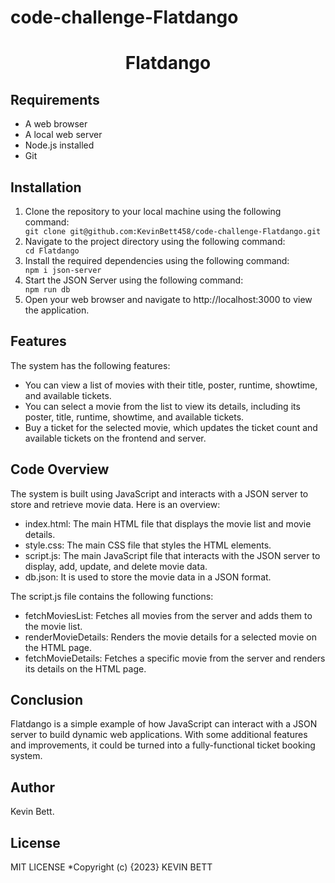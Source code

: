 # code-challenge-Flatdango
<div align="center">
<h1>Flatdango</h1>
</div>
<h2>Requirements</h2>
  <ul>
    <li>A web browser</li>
    <li>A local web server</li>
    <li>Node.js installed</li>
    <li>Git</li>
  </ul>
  <h2>Installation</h2>
  <ol>
    <li>Clone the repository to your local machine using the following command:</li>
    <code>git clone git@github.com:KevinBett458/code-challenge-Flatdango.git</code>
    <li>Navigate to the project directory using the following command:</li>
    <code>cd Flatdango</code>
    <li>Install the required dependencies using the following command:</li>
    <code>npm i json-server</code>
    <li>Start the JSON Server using the following command:</li>
    <code>npm run db</code>
    <li>Open your web browser and navigate to http://localhost:3000 to view the application.</li>
  </ol>
<h2>Features</h2>
<p>The system has the following features:</p>
<ul>
  <li>You can view a list of movies with their title, poster, runtime, showtime, and available tickets.</li>
  <li>You can select a movie from the list to view its details, including its poster, title, runtime, showtime, and available tickets.</li>
  <li>Buy a ticket for the selected movie, which updates the ticket count and available tickets on the frontend and server.</li>
</ul>
<h2>Code Overview</h2>
<p>The system is built using JavaScript and interacts with a JSON server to store and retrieve movie data. Here is an overview:</p>
<ul>
  <li>index.html: The main HTML file that displays the movie list and movie details.</li>
  <li>style.css: The main CSS file that styles the HTML elements.</li>
  <li>script.js: The main JavaScript file that interacts with the JSON server to display, add, update, and delete movie data.</li>
    <li>db.json: It is used to store the movie data in a JSON format.</li>
</ul>
<p>The script.js file contains the following functions:</p>
<ul>
  <li>fetchMoviesList: Fetches all movies from the server and adds them to the movie list.</li>
  <li>renderMovieDetails: Renders the movie details for a selected movie on the HTML page.</li>
  <li>fetchMovieDetails: Fetches a specific movie from the server and renders its details on the HTML page.</li>
</ul>
<h2>Conclusion</h2>
<p>Flatdango is a simple example of how JavaScript can interact with a JSON server to build dynamic web applications. With some additional features and improvements, it could be turned into a fully-functional ticket booking system.</p>
 <h2>Author</h2>
  <p>Kevin Bett.</p>
  <h2>License</h2>
<p>MIT LICENSE *Copyright (c) {2023} KEVIN BETT</a></p>








